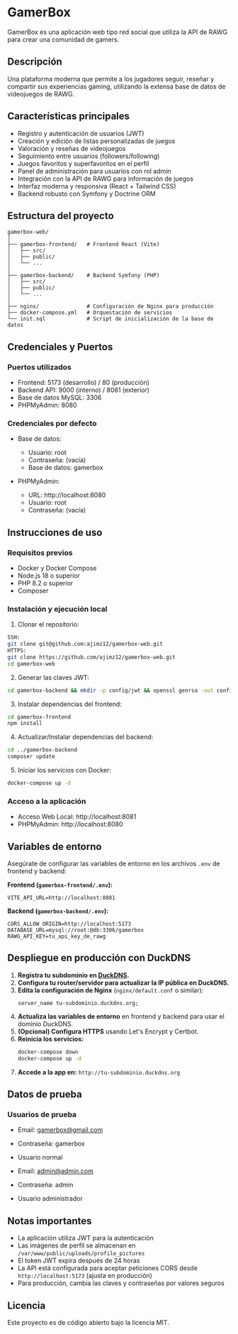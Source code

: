 # GamerBox
GamerBox es una aplicación web tipo red social que utiliza la API de RAWG para crear una comunidad de gamers.

## Descripción
Una plataforma moderna que permite a los jugadores seguir, reseñar y compartir sus experiencias gaming, utilizando la extensa base de datos de videojuegos de RAWG.

## Características principales
- Registro y autenticación de usuarios (JWT)
- Creación y edición de listas personalizadas de juegos
- Valoración y reseñas de videojuegos
- Seguimiento entre usuarios (followers/following)
- Juegos favoritos y superfavoritos en el perfil
- Panel de administración para usuarios con rol admin
- Integración con la API de RAWG para información de juegos
- Interfaz moderna y responsiva (React + Tailwind CSS)
- Backend robusto con Symfony y Doctrine ORM

## Estructura del proyecto

```
gamerbox-web/
│
├── gamerbox-frontend/   # Frontend React (Vite)
│   ├── src/
│   ├── public/
│   └── ...
│
├── gamerbox-backend/    # Backend Symfony (PHP)
│   ├── src/
│   ├── public/
│   └── ...
│
├── nginx/               # Configuración de Nginx para producción
├── docker-compose.yml   # Orquestación de servicios
└── init.sql             # Script de inicialización de la base de datos
```

## Credenciales y Puertos

### Puertos utilizados
- Frontend: 5173 (desarrollo) / 80 (producción)
- Backend API: 9000 (interno) / 8081 (exterior)
- Base de datos MySQL: 3306
- PHPMyAdmin: 8080

### Credenciales por defecto
- Base de datos:
  - Usuario: root
  - Contraseña: (vacía)
  - Base de datos: gamerbox

- PHPMyAdmin:
  - URL: http://localhost:8080
  - Usuario: root
  - Contraseña: (vacía)

## Instrucciones de uso

### Requisitos previos
- Docker y Docker Compose
- Node.js 18 o superior
- PHP 8.2 o superior
- Composer

### Instalación y ejecución local

1. Clonar el repositorio:
```bash
SSH:
git clone git@github.com:ajimz12/gamerbox-web.git
HTTPS:
git clone https://github.com/ajimz12/gamerbox-web.git
cd gamerbox-web
```

2. Generar las claves JWT:
```bash
cd gamerbox-backend && mkdir -p config/jwt && openssl genrsa -out config/jwt/private.pem -aes256 -passout pass:gamerbox 4096 && openssl rsa -pubout -in config/jwt/private.pem -out config/jwt/public.pem -passin pass:gamerbox
```

3. Instalar dependencias del frontend:
```bash
cd gamerbox-frontend
npm install
```

4. Actualizar/Instalar dependencias del backend:
```bash
cd ../gamerbox-backend
composer update
```

5. Iniciar los servicios con Docker:
```bash
docker-compose up -d
```

### Acceso a la aplicación
- Acceso Web Local: http://localhost:8081
- PHPMyAdmin: http://localhost:8080

## Variables de entorno

Asegúrate de configurar las variables de entorno en los archivos `.env` de frontend y backend:

**Frontend (`gamerbox-frontend/.env`):**
```
VITE_API_URL=http://localhost:8081
```

**Backend (`gamerbox-backend/.env`):**
```
CORS_ALLOW_ORIGIN=http://localhost:5173
DATABASE_URL=mysql://root:@db:3306/gamerbox
RAWG_API_KEY=tu_api_key_de_rawg
```

## Despliegue en producción con DuckDNS

1. **Registra tu subdominio en [DuckDNS](https://www.duckdns.org/).**
2. **Configura tu router/servidor para actualizar la IP pública en DuckDNS.**
3. **Edita la configuración de Nginx** (`nginx/default.conf` o similar):
   ```
   server_name tu-subdominio.duckdns.org;
   ```
4. **Actualiza las variables de entorno** en frontend y backend para usar el dominio DuckDNS.
5. **(Opcional) Configura HTTPS** usando Let's Encrypt y Certbot.
6. **Reinicia los servicios:**
   ```bash
   docker-compose down
   docker-compose up -d
   ```
7. **Accede a la app en:** `http://tu-subdominio.duckdns.org`

## Datos de prueba

### Usuarios de prueba
- Email: gamerbox@gmail.com
- Contraseña: gamerbox
- Usuario normal

- Email: admin@admin.com
- Contraseña: admin
- Usuario administrador

## Notas importantes
- La aplicación utiliza JWT para la autenticación
- Las imágenes de perfil se almacenan en `/var/www/public/uploads/profile_pictures`
- El token JWT expira después de 24 horas
- La API está configurada para aceptar peticiones CORS desde `http://localhost:5173` (ajusta en producción)
- Para producción, cambia las claves y contraseñas por valores seguros

## Licencia
Este proyecto es de código abierto bajo la licencia MIT.


